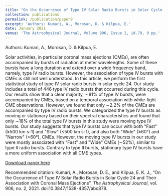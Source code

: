```yaml
---
title: "On the Occurrence of Type IV Solar Radio Bursts in Solar Cycle 24 and Their Association with Coronal Mass Ejections "
collection: publications
permalink: /publication/paper9
excerpt: 'Authors: Kumari, A., Morosan, D. & Kilpua, E.'
date: January 2021
venue: 'The Astrophysical Journal, Volume 906, Issue 2, id.79, 9 pp.'
---
```


Authors: Kumari, A., Morosan, D. & Kilpua, E.

Solar activities, in particular coronal mass ejections (CMEs), are often accompanied by bursts of radiation at meter wavelengths. Some of these bursts have a long duration and extend over a wide frequency band, namely, type IV radio bursts. However, the association of type IV bursts with CMEs is still not well understood. In this article, we perform the first statistical study of type IV solar radio bursts in solar cycle 24. Our study includes a total of 446 type IV radio bursts that occurred during this cycle. Our results show that a clear majority, ∼81% of type IV bursts, were accompanied by CMEs, based on a temporal association with white-light CME observations. However, we found that only ∼2.2% of the CMEs are accompanied by type IV radio bursts. We categorized the type IV bursts as moving or stationary based on their spectral characteristics and found that only ∼18% of the total type IV bursts in this study were moving type IV bursts. Our study suggests that type IV bursts can occur with both "Fast" (≥500 km s-1) and "Slow" (<500 km s-1), and also both "Wide" (≥60°) and "Narrow" (<60°), CMEs. However, the moving type IV bursts in our study were mostly associated with "Fast" and "Wide" CMEs (∼52%), similar to type II radio bursts. Contrary to type II bursts, stationary type IV bursts have a more uniform association with all CME types.

[Download paper here](http://anshusolar.github.io/files/paper9.pdf)

Recommended citation: Kumari, A., Morosan, D. E., and Kilpua, E. K. J., “On the Occurrence of Type IV Solar Radio Bursts in Solar Cycle 24 and Their Association with Coronal Mass Ejections”, <i>The Astrophysical Journal</i>, vol. 906, no. 2, 2021. doi:10.3847/1538-4357/abc878.

